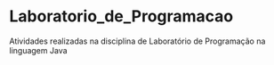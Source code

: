 # Laboratorio_de_Programacao
Atividades realizadas na disciplina de Laboratório de Programação na linguagem Java
